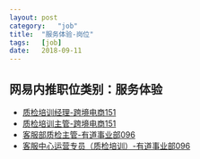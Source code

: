 ```yaml
---
layout:	post
category:	"job"
title:	"服务体验-岗位"
tags:	[job]
date:	2018-09-11
---
```

## 网易内推职位类别：服务体验
- [质检培训经理-跨境电商151](http://bole.netease.com/position/h5/detail.do?id=11704&rcode=D1O21582aT)
- [质检培训主管-跨境电商151](http://bole.netease.com/position/h5/detail.do?id=5243&rcode=D1O21582aT)
- [客服部质检主管-有道事业部096](http://bole.netease.com/position/h5/detail.do?id=10396&rcode=D1O21582aT)
- [客服中心运营专员（质检培训）-有道事业部096](http://bole.netease.com/position/h5/detail.do?id=8717&rcode=D1O21582aT)
